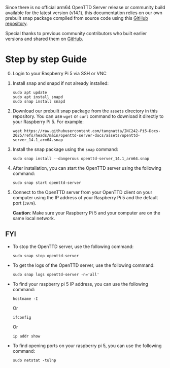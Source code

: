 Since there is no official arm64 OpenTTD Server release or community build available for the latest version (v14.1), this documentation relies on our own prebuilt snap package compiled from source code using this [GitHub repository](https://github.com/tangnatta/openttd-server/).

Special thanks to previous community contributors who built earlier versions and shared them on [GitHub](https://github.com/zoltantamasvajda/openttd-server).

# Step by step Guide

0. Login to your Raspberry Pi 5 via SSH or VNC
1. Install snap and snapd if not already installed:
   ```
   sudo apt update
   sudo apt install snapd
   sudo snap install snapd
   ```
2. Download our prebuilt snap package from the `assets` directory in this repository. You can use `wget` or `curl` command to download it directly to your Raspberry Pi 5.
   For example:
   ```
   wget https://raw.githubusercontent.com/tangnatta/INC242-Pi5-Docs-2025/refs/heads/main/openttd-server-docs/assets/openttd-server_14.1_arm64.snap
   ```
3. Install the snap package using the `snap` command:
   ```
   sudo snap install --dangerous openttd-server_14.1_arm64.snap
   ```
4. After installation, you can start the OpenTTD server using the following command:
   ```
   sudo snap start openttd-server
   ```
5. Connect to the OpenTTD server from your OpenTTD client on your computer using the IP address of your Raspberry Pi 5 and the default port (`3979`).

   **Caution**: Make sure your Raspberry Pi 5 and your computer are on the same local network.

## FYI

- To stop the OpenTTD server, use the following command:
  ```
  sudo snap stop openttd-server
  ```
- To get the logs of the OpenTTD server, use the following command:
  ```
  sudo snap logs openttd-server -n='all'
  ```
- To find your raspberry pi 5 IP address, you can use the following command:
  ```
  hostname -I
  ```
  Or
  ```
  ifconfig
  ```
  Or
  ```
  ip addr show
  ```
- To find opening ports on your raspberry pi 5, you can use the following command:
  ```
  sudo netstat -tulnp
  ```